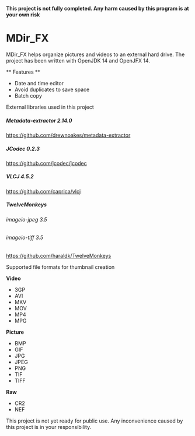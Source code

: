 **This project is not fully completed. Any harm caused by this program is at your own risk**


# MDir_FX
MDir_FX helps organize pictures and videos to an external hard drive.
The project has been written with OpenJDK 14 and OpenJFX 14.

** Features **
* Date and time editor
* Avoid duplicates to save space
* Batch copy


External libraries used in this project

##### Metadata-extractor 2.14.0
https://github.com/drewnoakes/metadata-extractor

##### JCodec 0.2.3
https://github.com/jcodec/jcodec

##### VLCJ 4.5.2
https://github.com/caprica/vlcj

##### TwelveMonkeys
###### imageio-jpeg 3.5
###### imageio-tiff 3.5
https://github.com/haraldk/TwelveMonkeys

Supported file formats for thumbnail creation

__Video__
- 3GP
- AVI
- MKV
- MOV
- MP4
- MPG

 __Picture__
- BMP
- GIF
- JPG
- JPEG
- PNG
- TIF
- TIFF

__Raw__
- CR2
- NEF

This project is not yet ready for public use.
Any inconvenience caused by this project is in your responsibility.

